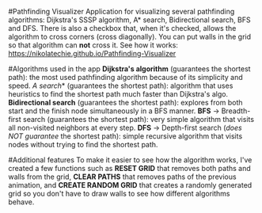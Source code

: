 #Pathfinding Visualizer
Application for visualizing several pathfinding algorithms: Dijkstra's SSSP algorithm, A* search, Bidirectional search, BFS and DFS. There is also a checkbox that, when it's checked, allows the algorithm to cross corners (cross diagonally). You can put walls in the grid so that algorithm can **not** cross it. See how it works: https://nikolatechie.github.io/Pathfinding-Visualizer

#Algorithms used in the app
**Dijkstra's algorithm** (guarantees the shortest path): the most used pathfinding algorithm because of its simplicity and speed.
**A* search** (guarantees the shortest path): algorithm that uses heuristics to find the shortest path much faster than Dijkstra's algo.
**Bidirectional search** (guarantees the shortest path): explores from both start and the finish node simultaneously in a BFS manner.
**BFS** -> Breadth-first search (guarantees the shortest path): very simple algorithm that visits all non-visited neighbors at every step.
**DFS** -> Depth-first search (*does NOT guarantee* the shortest path): simple recursive algorithm that visits nodes without trying to find the shortest path.

#Additional features
To make it easier to see how the algorithm works, I've created a few functions such as **RESET GRID** that removes both paths and walls from the grid, **CLEAR PATHS** that removes paths of the previous animation, and **CREATE RANDOM GRID** that creates a randomly generated grid so you don't have to draw walls to see how different algorithms behave.
